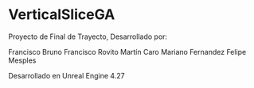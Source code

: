 # VerticalSliceGA

Proyecto de Final de Trayecto, Desarrollado por:

Francisco Bruno
Francisco Rovito
Martín Caro
Mariano Fernandez
Felipe Mesples

Desarrollado en Unreal Engine 4.27